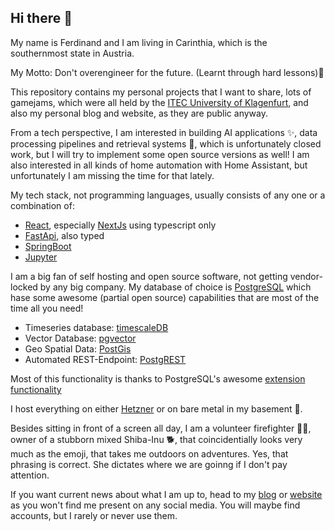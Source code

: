 ## Hi there 👋

<!--
**TheElk205/TheElk205** is a ✨ _special_ ✨ repository because its `README.md` (this file) appears on your GitHub profile.

Here are some ideas to get you started:

- 🔭 I’m currently working on ...
- 🌱 I’m currently learning ...
- 👯 I’m looking to collaborate on ...
- 🤔 I’m looking for help with ...
- 💬 Ask me about ...
- 📫 How to reach me: ...
- 😄 Pronouns: ...
- ⚡ Fun fact: ...
-->

My name is Ferdinand and I am living in Carinthia, which is the southernmost state in Austria.

My Motto: Don't overengineer for the future. (Learnt through hard lessons)🌱


This repository contains my personal projects that I want to share, lots of gamejams, which were all held by the [ITEC University of Klagenfurt](https://www.itec.aau.at/gamejam/), and also my personal blog and website, as they are public anyway.

From a tech perspective, I am interested in building AI applications ✨, data processing pipelines and retrieval systems 🤖, which is unfortunately closed work, but I will try to implement some open source versions as well! I am also interested in all kinds of home automation with Home Assistant, but unfortunately I am missing the time for that lately.

My tech stack, not programming languages, usually consists of any one or a combination of:
- [React](https://react.dev/), especially [NextJs]([https://nextjs.org/) using typescript only
- [FastApi](https://fastapi.tiangolo.com/), also typed
- [SpringBoot](https://spring.io/projects/spring-boot)
- [Jupyter](https://jupyter.org/)

I am a big fan of self hosting and open source software, not getting vendor-locked by any big company. My database of choice is [PostgreSQL](https://www.postgresql.org/) which hase some awesome (partial open source) capabilities that are most of the time all you need!
- Timeseries database: [timescaleDB](https://www.timescale.com/)
- Vector Database: [pgvector](https://github.com/pgvector/pgvector)
- Geo Spatial Data: [PostGis](https://postgis.net/)
- Automated REST-Endpoint: [PostgREST](https://docs.postgrest.org/en/v12/)

Most of this functionality is thanks to PostgreSQL's awesome [extension functionality](https://www.postgresql.org/docs/current/external-extensions.html)

I host everything on either [Hetzner](https://www.hetzner.com/cloud) or on bare metal in my basement 💪.

Besides sitting in front of a screen all day, I am a volunteer firefighter 👨‍🚒, owner of a stubborn mixed Shiba-Inu 🐕, that coincidentially looks very much as the emoji, that takes me outdoors on adventures. Yes, that phrasing is correct. She dictates where we are goinng if I don't pay attention.

If you want current news about what I am up to, head to my [blog](https://theelk205.github.io/personal-website/) or [website](https://ferdinand-koeppen.tech) as you won't find me present on any social media. You will maybe find accounts, but I rarely or never use them.

